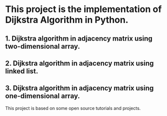# This project is the implementation of Dijkstra Algorithm in Python.
## 1. Dijkstra algorithm in adjacency matrix using two-dimensional array.
## 2. Dijkstra algorithm in adjacency matrix using linked list.
## 3. Dijkstra algorithm in adjacency matrix using one-dimensional array.

This project is based on some open source tutorials and projects.

